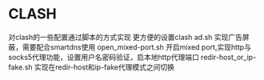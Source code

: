 # CLASH

对clash的一些配置通过脚本的方式实现
更方便的设置clash
ad.sh 实现广告屏蔽，需要配合smartdns使用
open_mixed-port.sh 开启mixed port,实现http与socks5代理功能，设置用户名密码验证，启本地http代理端口
redir-host_or_ip-fake.sh 实现在redir-host和ip-fake代理模式之间切换
